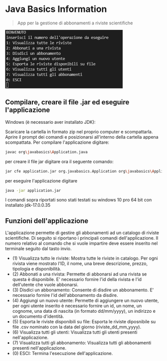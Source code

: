 # Java Basics Information
> App per la gestione di abbonamenti a riviste scientifiche

![](img/app.PNG)

## Compilare, creare il file .jar ed eseguire l'applicazione 

Windows (è necessario aver installato JDK):

Scaricare la cartella in formato zip nel proprio computer e scompattarla. 
Aprire il prompt dei comandi e posizionarsi all'interno della cartella appena scompattata.
Per compilare l'applicazione digitare:
```sh
javac org\javabasics\Application.java
```
per creare il file jar digitare ora il seguente comando:
```sh
jar cfe application.jar org.javabasics.Application org\javabasics\Application.class org\javabasics\model\*.class  org\javabasics\service\*.class org\javabasics\controller\*.class org\javabasics\csv\*.csv
```
per eseguire l'applicazione digitare
```sh
java -jar application.jar
```
I comandi sopra riportati sono stati testati su windows 10 pro 64 bit con installato jdk-17.0.0.35

## Funzioni dell'applicazione

L'applicazione permette di gestire gli abbonamenti ad un catalogo di riviste scientifiche. Di seguito si riportano i principali comandi dell'applicazione. Il numero relativo al comando che si vuole impartire deve essere inserito nel terminale seguito dal tasto invio. 
* (1) Visualizza tutto le riviste:
Mostra tutte le riviste in catalogo. Per ogni rivista viene mostrato l'ID, il nome, una breve descrizione, prezzo, tipologia e disponibilità.
* (2) Abbonati a una rivista:
Permette di abbonarsi ad una rivista se questa è disponibile. E' necessario fornire l'id della rivista e l'id dell'utente che vuole abbonarsi.
* (3) Disdici un abbonamento:
Consente di disdire un abbonamento. E' necessario fornire l'id dell'abbonamento da disdire.
* (4) Aggiungi un nuovo utente:
Permette di aggiungere un nuovo utente, per ogni utente inserito è necessario fornire un id, un nome, un cognome, una data di nascita (in formato dd/mm/yyyy), un indirizzo e un documento d'identità.
* (5) Esporta le riviste disponibili su file:
Esporta le riviste diposnibile su file .csv nominato con la data del giorno (riviste_dd_mm_yyyy).
* (6) Visualizza tutti gli utenti:
Visualizza tutti gli utenti presenti nell'applicazione.
* (7) Visualizza tutti gli abbonamento:
Visualizza tutti gli abbonamenti presenti nell'applicazione.
* (0) ESCI: Termina l'esecuzione dell'applicazione.
